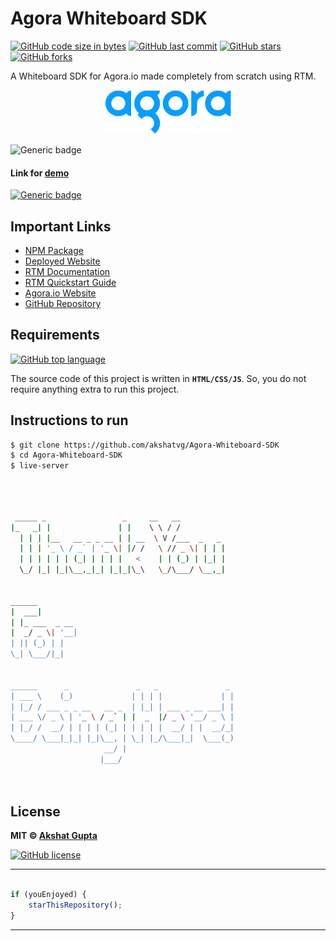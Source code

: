 # Agora Whiteboard SDK

[![GitHub code size in bytes](https://img.shields.io/github/languages/code-size/akshatvg/Agora-Whiteboard-SDK?logo=github&style=social)](https://github.com/akshatvg/) [![GitHub last commit](https://img.shields.io/github/last-commit/akshatvg/Agora-Whiteboard-SDK?style=social&logo=git)](https://github.com/akshatvg/) [![GitHub stars](https://img.shields.io/github/stars/akshatvg/Agora-Whiteboard-SDK?style=social)](https://github.com/akshatvg/Agora-Whiteboard-SDK/stargazers) [![GitHub forks](https://img.shields.io/github/forks/akshatvg/Agora-Whiteboard-SDK?style=social&logo=git)](https://github.com/akshatvg/Agora-Whiteboard-SDK/network)

A Whiteboard SDK for Agora.io made completely from scratch using RTM.

<p align="center">
<a href="https://whiteboard.akshatvg.com">
<img src="assets/img/logo.png" height="70px" alt="Agora Logo"/>
</a>
</p>

![Generic badge](https://img.shields.io/badge/Agora_Whiteboard-SDK-orange) 

#### Link for [demo](https://whiteboard.akshatvg.com) 
[![Generic badge](https://img.shields.io/badge/view-demo-orange)](https://whiteboard.akshatvg.com)

## Important Links
- [NPM Package](https://www.npmjs.com/package/agora-whiteboard-sdk)
- [Deployed Website](https://whiteboard.akshatvg.com)
- [RTM Documentation](https://docs.agora.io/en/Real-time-Messaging/API%20Reference/RTM_web/v1.0.0/index.html)
- [RTM Quickstart Guide](https://docs.agora.io/en/Real-time-Messaging/messaging_web?platform=Web)
- [Agora.io Website](https://www.agora.io/)
- [GitHub Repository](https://github.com/akshatvg/Agora-Whiteboard-SDK)

## Requirements

[![GitHub top language](https://img.shields.io/github/languages/top/akshatvg/Agora-Whiteboard-SDK?logo=javascript&style=social)](https://github.com/akshatvg/)

The source code of this project is written in **`HTML/CSS/JS`**. So, you do not require anything extra to run this project.

## Instructions to run
```bash
$ git clone https://github.com/akshatvg/Agora-Whiteboard-SDK
$ cd Agora-Whiteboard-SDK
$ live-server
```

```bash



 _____ _                 _     __   __            
|_   _| |               | |    \ \ / /            
  | | | |__   __ _ _ __ | | __  \ V /___  _   _   
  | | | '_ \ / _` | '_ \| |/ /   \ // _ \| | | |  
  | | | | | | (_| | | | |   <    | | (_) | |_| |  
  \_/ |_| |_|\__,_|_| |_|_|\_\   \_/\___/ \__,_|  
                                                  
                                                  
______                                            
|  ___|                                           
| |_ ___  _ __                                    
|  _/ _ \| '__|                                   
| || (_) | |                                      
\_| \___/|_|                                      
                                                  
                                                  
______      _               _   _               _ 
| ___ \    (_)             | | | |             | |
| |_/ / ___ _ _ __   __ _  | |_| | ___ _ __ ___| |
| ___ \/ _ \ | '_ \ / _` | |  _  |/ _ \ '__/ _ \ |
| |_/ /  __/ | | | | (_| | | | | |  __/ | |  __/_|
\____/ \___|_|_| |_|\__, | \_| |_/\___|_|  \___(_)
                     __/ |                        
                    |___/                         

 


```

## License

**MIT &copy; [Akshat Gupta](https://github.com/akshatvg/Agora-Whiteboard-SDK/blob/master/LICENSE)**

[![GitHub license](https://img.shields.io/github/license/akshatvg/Agora-Whiteboard-SDK?style=social&logo=github)](https://github.com/akshatvg/Agora-Whiteboard-SDK/blob/master/LICENSE)

---------

```javascript

if (youEnjoyed) {
    starThisRepository();
}

```

-----------

